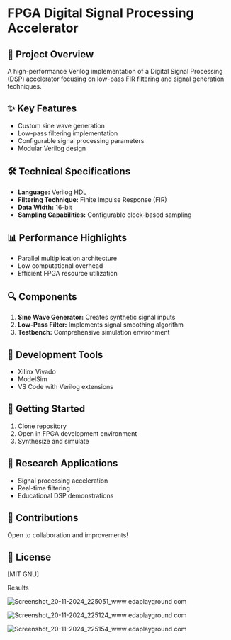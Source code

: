 # FPGA Digital Signal Processing Accelerator

## 🚀 Project Overview
A high-performance Verilog implementation of a Digital Signal Processing (DSP) accelerator focusing on low-pass FIR filtering and signal generation techniques.

## ✨ Key Features
- Custom sine wave generation
- Low-pass filtering implementation
- Configurable signal processing parameters
- Modular Verilog design

## 🛠 Technical Specifications
- **Language:** Verilog HDL
- **Filtering Technique:** Finite Impulse Response (FIR)
- **Data Width:** 16-bit
- **Sampling Capabilities:** Configurable clock-based sampling

## 📊 Performance Highlights
- Parallel multiplication architecture
- Low computational overhead
- Efficient FPGA resource utilization

## 🔍 Components
1. **Sine Wave Generator:** Creates synthetic signal inputs
2. **Low-Pass Filter:** Implements signal smoothing algorithm
3. **Testbench:** Comprehensive simulation environment

## 🧰 Development Tools
- Xilinx Vivado
- ModelSim
- VS Code with Verilog extensions

## 🚀 Getting Started
1. Clone repository
2. Open in FPGA development environment
3. Synthesize and simulate

## 📝 Research Applications
- Signal processing acceleration
- Real-time filtering
- Educational DSP demonstrations

## 🤝 Contributions
Open to collaboration and improvements!

## 📄 License
[MIT GNU]

Results

![Screenshot_20-11-2024_225051_www edaplayground com](https://github.com/user-attachments/assets/1af204cf-95c7-419f-bf7c-0cced9a85fe7)

![Screenshot_20-11-2024_225124_www edaplayground com](https://github.com/user-attachments/assets/234eb16b-2dc9-4c21-8b7e-d3dc5942d020)

![Screenshot_20-11-2024_225154_www edaplayground com](https://github.com/user-attachments/assets/3e6e97be-e30c-4943-acf2-ba8b328a19f6)
